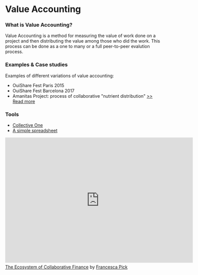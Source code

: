 # Value Accounting

### What is Value Accounting?

Value Accounting is a method for measuring the value of work done on a project and then distributing the value among those who did the work. This process can be done as a one to many or a full peer-to-peer evalution process. 

### **Examples & Case studies**

Examples of different variations of value accounting:

* OuiShare Fest Paris 2015
* OuiShare Fest Barcelona 2017
* Amanitas Project: process of collaborative "nutrient distribution" [&gt;&gt; Read more](https://amanitas.gitbooks.io/amanitas-handbook/content/nutrient-distribution.html)

### Tools

* [Collective One](http://www.collectiveone.org/)
* [A simple spreadsheet](https://docs.google.com/spreadsheets/d/19GWeOGKTEN6iaBxr92_H3h2797zCzgTs0JoIx5kPENs/edit#gid=1341511938)

<iframe width="600" height="400" frameborder="0" src="https://www.mindmeister.com/maps/public_map_shell/985455138/the-ecosystem-of-collaborative-finance?width=600&height=400&z=auto&presentation=1" scrolling="no" style="overflow: hidden; margin-bottom: 5px;">Your browser is not able to display frames. Please visit <a href="https://www.mindmeister.com/985455138/the-ecosystem-of-collaborative-finance" target="_blank">The Ecosystem of Collaborative Finance</a> on MindMeister.</iframe><div class="mb-5"><a href="https://www.mindmeister.com/985455138/the-ecosystem-of-collaborative-finance" target="_blank">The Ecosystem of Collaborative Finance</a> by <a href="https://www.mindmeister.com/users/channel/23755308" target="_blank">Francesca Pick</a></div>



